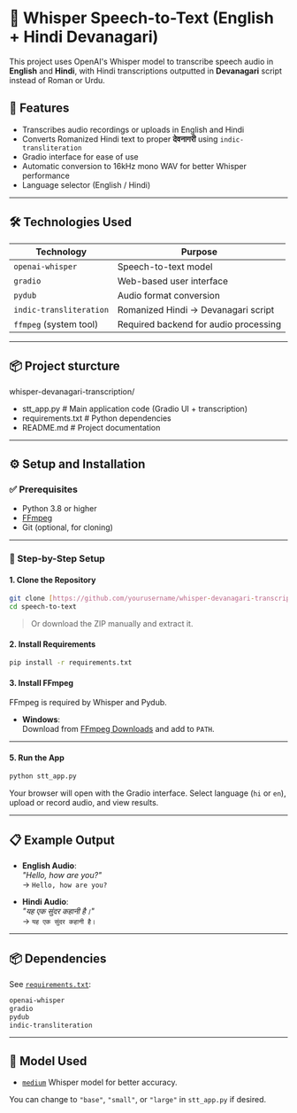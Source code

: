 # 🎤 Whisper Speech-to-Text (English + Hindi Devanagari)

This project uses OpenAI's Whisper model to transcribe speech audio in **English** and **Hindi**, with Hindi transcriptions outputted in **Devanagari** script instead of Roman or Urdu.

## 🚀 Features

- Transcribes audio recordings or uploads in English and Hindi
- Converts Romanized Hindi text to proper **देवनागरी** using `indic-transliteration`
- Gradio interface for ease of use
- Automatic conversion to 16kHz mono WAV for better Whisper performance
- Language selector (English / Hindi)

---

## 🛠 Technologies Used

| Technology              | Purpose                              |
|-------------------------|--------------------------------------|
| `openai-whisper`        | Speech-to-text model                 |
| `gradio`                | Web-based user interface             |
| `pydub`                 | Audio format conversion              |
| `indic-transliteration` | Romanized Hindi → Devanagari script  |
| `ffmpeg` (system tool)  | Required backend for audio processing|

---

## 📦 Project sturcture
whisper-devanagari-transcription/
- stt_app.py                    # Main application code (Gradio UI + transcription)
- requirements.txt           # Python dependencies
- README.md                  # Project documentation

---


## ⚙️ Setup and Installation

### ✅ Prerequisites

- Python 3.8 or higher
- [FFmpeg](https://ffmpeg.org/download.html)
- Git (optional, for cloning)

---

### 🧰 Step-by-Step Setup

#### 1. Clone the Repository

```bash
git clone [https://github.com/yourusername/whisper-devanagari-transcription.git](https://github.com/TanishaSuthar/Speech-to-text/tree/main)
cd speech-to-text
```

> Or download the ZIP manually and extract it.

#### 2. Install Requirements

```bash
pip install -r requirements.txt
```

#### 3. Install FFmpeg

FFmpeg is required by Whisper and Pydub.

- **Windows**:  
  Download from [FFmpeg Downloads](https://ffmpeg.org/download.html) and add to `PATH`.
---

#### 5. Run the App

```bash
python stt_app.py
```

Your browser will open with the Gradio interface. Select language (`hi` or `en`), upload or record audio, and view results.

---

## 📋 Example Output

- **English Audio**:  
  _"Hello, how are you?"_  
  → `Hello, how are you?`

- **Hindi Audio**:  
  _"यह एक सुंदर कहानी है।"_  
  → `यह एक सुंदर कहानी है।`

---

## 📦 Dependencies

See [`requirements.txt`](./requirements.txt):

```txt
openai-whisper
gradio
pydub
indic-transliteration
```

---

## 🧠 Model Used

- [`medium`](https://github.com/openai/whisper) Whisper model for better accuracy.

You can change to `"base"`, `"small"`, or `"large"` in `stt_app.py` if desired.

